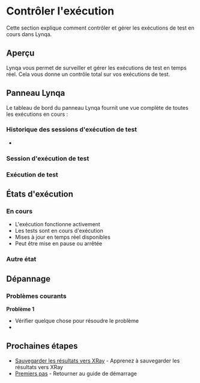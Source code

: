 # Contrôler l'exécution

Cette section explique comment contrôler et gérer les exécutions de test en cours dans Lynqa.

## Aperçu

Lynqa vous permet de surveiller et gérer les exécutions de test en temps réel. Cela vous donne un contrôle total sur vos exécutions de test.

## Panneau Lynqa

Le tableau de bord du panneau Lynqa fournit une vue complète de toutes les exécutions en cours :

### Historique des sessions d'exécution de test
- 

### Session d'exécution de test


### Exécution de test

## États d'exécution

### En cours
- L'exécution fonctionne activement
- Les tests sont en cours d'exécution
- Mises à jour en temps réel disponibles
- Peut être mise en pause ou arrêtée

### Autre état

## Dépannage

### Problèmes courants

**Problème 1**
- Vérifier quelque chose pour résoudre le problème
-

## Prochaines étapes

- [Sauvegarder les résultats vers XRay](xray-integration.md) - Apprenez à sauvegarder les résultats vers XRay
- [Premiers pas](getting-started.md) - Retourner au guide de démarrage
